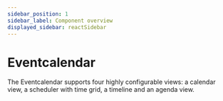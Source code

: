 ```yaml
---
sidebar_position: 1
sidebar_label: Component overview
displayed_sidebar: reactSidebar
---
```


# Eventcalendar

The Eventcalendar supports four highly configurable views: a calendar view, a scheduler with time grid, a timeline and an agenda view.
